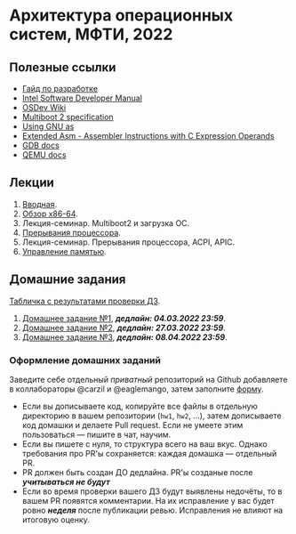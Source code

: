 # Архитектура операционных систем, МФТИ, 2022

## Полезные ссылки
* [Гайд по разработке](GUIDE.md)
* [Intel Software Developer Manual](https://www.intel.com/content/www/us/en/developer/articles/technical/intel-sdm.html)
* [OSDev Wiki](https://wiki.osdev.org/Main_Page)
* [Multiboot 2 specification](https://www.gnu.org/software/grub/manual/multiboot2/multiboot.html)
* [Using GNU as](https://sourceware.org/binutils/docs/as/)
* [Extended Asm - Assembler Instructions with C Expression Operands](https://gcc.gnu.org/onlinedocs/gcc/Extended-Asm.html)
* [GDB docs](https://sourceware.org/gdb/onlinedocs/gdb/index.html)
* [QEMU docs](https://qemu-project.gitlab.io/qemu/system/monitor.html)

## Лекции
1. [Вводная](lectures/00-intro/main.pdf).
1. [Обзор x86-64](lectures/01-x86-64-overview/main.pdf).
1. Лекция-семинар. Multiboot2 и загрузка ОС.
1. [Прерывания процессора](lectures/03-interrupts/main.pdf).
1. Лекция-семинар. Прерывания процессора, ACPI, APIC.
1. [Управление памятью](lectures/05-memory-management/main.pdf).

## Домашние задания

[Табличка с результатами проверки ДЗ](https://docs.google.com/spreadsheets/d/1nR7B1dQMwmAK9gzDFhuoJcE5jKRsJr6OF5HHe2WJEBo/edit?usp=sharing).

1. [Домашнее задание №1](homeworks/hw1/README.md), ***дедлайн: 04.03.2022 23:59***.
1. [Домашнее задание №2](homeworks/hw2/README.md), ***дедлайн: 27.03.2022 23:59***.
1. [Домашнее задание №3](homeworks/hw3/README.md), ***дедлайн: 08.04.2022 23:59***.

### Оформление домашних заданий
Заведите себе отдельный *приватный* репозиторий на Github добавляете в коллабораторы @carzil и @eaglemango, затем заполните [форму](https://forms.gle/7o2HqnS2MthsdUXp7).
* Если вы дописываете код, копируйте все файлы в отдельную директорию в вашем репозитории (`hw1`, `hw2`, ...), затем дописываете код домашки и делаете Pull request. Если не умеете этим пользоваться — пишите в чат, научим.
* Если вы пишете с нуля, то структура всего на ваш вкус. Однако требования про PR'ы сохраняется: каждая домашка — отдельный PR.
* PR должен быть создан ДО дедлайна. PR'ы созданые после ***учитываться не будут***
* Если во время проверки вашего ДЗ будут выявлены недочёты, то в вашем PR появятся комментарии. На их исправление у вас будет ровно ***неделя*** после публикации ревью. Исправления не влияют на итоговую оценку.

